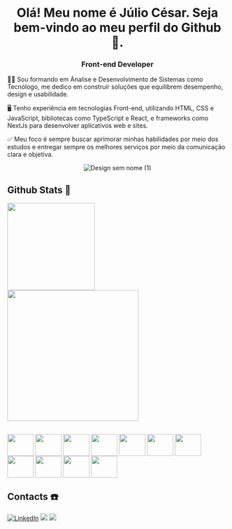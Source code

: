 <h1 align="center">Olá! Meu nome é Júlio César. Seja bem-vindo ao meu perfil do Github 👋.</h1> 
<h3 align="center">Front-end Developer</h3>


👨‍💻 Sou formando em Ánalise e Desenvolvimento de Sistemas como Tecnólogo, me dedico  em construir soluções que equilibrem desempenho, design e usabilidade.

🖥️ Tenho experiência em tecnologias Front-end, utilizando HTML, CSS e JavaScript, bibliotecas como TypeScript e React, e frameworks como NextJs para desenvolver aplicativos web e sites.

✅ Meu foco é sempre buscar aprimorar minhas habilidades por meio dos estudos e entregar sempre os melhores serviços por meio da comunicação clara e objetiva. 

<div align="center">

  ![Design sem nome (1)](https://github.com/user-attachments/assets/38a04f06-6a90-4588-89e0-fa65ef74f464)
</div>
<h2 align="left">Github Stats 🧮</h2> 

<div>
  <img height="200cm" src="https://github-readme-stats.vercel.app/api?username=Juliovsk1&show_icons=true&theme=tokyonight"/> <br>
  <img height="300cm" src="https://github-readme-stats.vercel.app/api/top-langs/?username=Juliovsk1&layout=pie&theme=tokyonight"/>
</div>

##
<div> 
  <img align="center" height="50" width="60" src="https://cdn.jsdelivr.net/gh/devicons/devicon@latest/icons/css3/css3-original.svg" />
  <img align="center" height="50" width="60" src="https://cdn.jsdelivr.net/gh/devicons/devicon@latest/icons/html5/html5-original.svg" />
  <img align="center" height="50" width="60" src="https://cdn.jsdelivr.net/gh/devicons/devicon@latest/icons/javascript/javascript-original.svg" />
  <img align="center" height="50" width="60" src="https://cdn.jsdelivr.net/gh/devicons/devicon@latest/icons/python/python-original.svg" />
  <img align="center" height="50" width="60" src="https://cdn.jsdelivr.net/gh/devicons/devicon@latest/icons/typescript/typescript-original.svg" />
  <img align="center" height="50" width="60" src="https://cdn.jsdelivr.net/gh/devicons/devicon@latest/icons/nextjs/nextjs-original.svg" />
  <img align="center" height="50" width="60" src="https://cdn.jsdelivr.net/gh/devicons/devicon@latest/icons/git/git-original.svg" />
  <img align="center" height="50" width="60" src="https://cdn.jsdelivr.net/gh/devicons/devicon@latest/icons/githubactions/githubactions-original.svg" />
  <img align="center" height="50" width="60" src="https://cdn.jsdelivr.net/gh/devicons/devicon@latest/icons/linux/linux-original.svg" />
  <img align="center" height="50" width="60" src="https://cdn.jsdelivr.net/gh/devicons/devicon@latest/icons/amazonwebservices/amazonwebservices-original-wordmark.svg" />
  <img align="center" height="50" width="60" src="https://cdn.jsdelivr.net/gh/devicons/devicon@latest/icons/figma/figma-original.svg" />
</div>


##

<h2 align="left">Contacts ☎️</h2>
<div>
  
  [![LinkedIn](https://img.shields.io/badge/linkedin-0A66C2?style=for-the-badge&logo=linkedin&logoColor=white)](http://www.linkedin.com/in/juliomaricaua)
<a href = "mailto:jcezarmaricaua@gmail.com"><img src="https://img.shields.io/badge/Gmail-D14836?style=for-the-badge&logo=gmail&logoColor=white" target="_blank"></a>
<a href="https://api.whatsapp.com/send?l=pt_BR&phone=5592985437732" target="_blank"><img src="https://img.shields.io/badge/WhatsApp-25D366?style=for-the-badge&logo=whatsapp&logoColor=white" target="_blank"></a>
</div>
